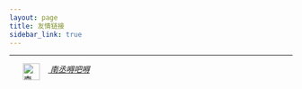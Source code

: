 ```yaml
---
layout: page
title: 友情链接
sidebar_link: true
---
```




---
<ul>
	<li style="list-style: none;float: left;height:30px;"><a href="http://friday-go.cc" target="_blank" title="南丞嘚吧嘚"><img src="/assets/images/nancheng.ico" style="height:30px;width:30px;display: block;float: left;margin-right: 15px;" alt="南丞嘚吧嘚"> &nbsp;<i>南丞嘚吧嘚</i></a></li>	
</ul>


